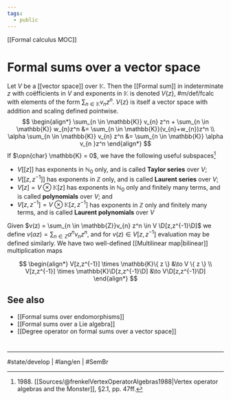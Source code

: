 ```yaml
---
tags:
  - public
---
```

[[Formal calculus MOC]]
# Formal sums over a vector space

Let $V$ be a [[vector space]] over $\mathbb{K}$.
Then the [[Formal sum]] in indeterminate $z$ with coëfficients in $V$ and exponents in $\mathbb{K}$ is denoted $V \{ z \}$, #m/def/fcalc 
with elements of the form $\sum_{n \in \mathbb{K}} v_{n} z^n$.
$V \{ z \}$ is itself a vector space with addition and scaling defined pointwise.
$$
\begin{align*}
\sum_{n \in \mathbb{K}} v_{n} z^n + \sum_{n \in \mathbb{K}} w_{n}z^n &= \sum_{n \in \mathbb{K}}(v_{n}+w_{n})z^n \\
\alpha \sum_{n \in \mathbb{K}} v_{n} z^n &= \sum_{n \in \mathbb{K}} \alpha v_{n }z^n
\end{align*}
$$
If $\opn{char} \mathbb{K} = 0$, we have the following useful subspaces[^1988]

- $V[[z]]$ has exponents in $\mathbb{N}_{0}$ only, and is called **Taylor series** over $V$;
- $V[[z, z^{-1}]]$ has exponents in $\mathbb{Z}$ only, and is called **Laurent series** over $V$;
- $V[z] = V \otimes \mathbb{K}[z]$ has exponents in $\mathbb{N}_{0}$ only and finitely many terms, and is called **polynomials** over $V$; and
- $V[z,z^{-1}] = V \otimes \mathbb{K}[z,z^{-1}]$ has exponents in $\mathbb{Z}$ only and finitely many terms, and is called **Laurent polynomials** over $V$

Given $v(z) = \sum_{n \in \mathbb{Z}}v_{n} z^n \in V \D[z,z^{-1}\D]$ we define $v(\alpha z) = \sum_{n \in \mathbb{Z}} \alpha^nv_{n}z^n$,
and for $v(z) \in V[z,z^{-1}]$ evaluation may be defined similarly.
We have two well-defined [[Multilinear map|bilinear]] multiplication maps

$$
\begin{align*}
V[z,z^{-1}] \times \mathbb{K}\{ z \} &\to V \{ z \} \\
V[z,z^{-1}] \times \mathbb{K}\D[z,z^{-1}\D] &\to V\D[z,z^{-1}\D]
\end{align*}
$$

  [^1988]: 1988\. [[Sources/@frenkelVertexOperatorAlgebras1988|Vertex operator algebras and the Monster]], §2.1, pp. 47ff.

## See also

- [[Formal sums over endomorphisms]]
- [[Formal sums over a Lie algebra]]
- [[Degree operator on formal sums over a vector space]]


#
---
#state/develop | #lang/en | #SemBr
